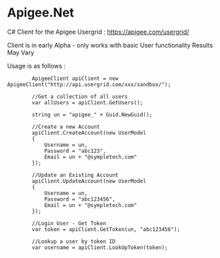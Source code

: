 Apigee.Net
==========

C# Client for the Apigee Usergrid : https://apigee.com/usergrid/

Client is in early Alpha - only works with basic User functionality 
Results May Vary 

Usage is as follows :


            ApigeeClient apiClient = new ApigeeClient("http://api.usergrid.com/xxx/sandbox/");

            //Get a collection of all users 
            var allUsers = apiClient.GetUsers();

            string un = "apigee_" + Guid.NewGuid();

            //Create a new Account
            apiClient.CreateAccount(new UserModel
            {
                Username = un,
                Password = "abc123",
                Email = un + "@sympletech.com"
            });

            //Update an Existing Account
            apiClient.UpdateAccount(new UserModel
            {
                Username = un,
                Password = "abc123456",
                Email = un + "@sympletech.com"
            });

            //Login User - Get Token 
            var token = apiClient.GetToken(un, "abc123456");

            //Lookup a user by token ID
            var username = apiClient.LookUpToken(token);